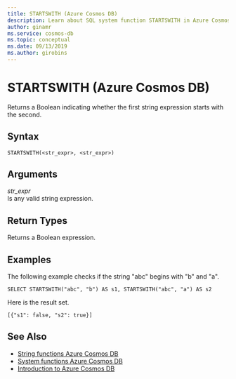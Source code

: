```yaml
---
title: STARTSWITH (Azure Cosmos DB)
description: Learn about SQL system function STARTSWITH in Azure Cosmos DB.
author: ginamr
ms.service: cosmos-db
ms.topic: conceptual
ms.date: 09/13/2019
ms.author: girobins
---
```

# STARTSWITH (Azure Cosmos DB)
 Returns a Boolean indicating whether the first string expression starts with the second.  
  
## Syntax
  
```  
STARTSWITH(<str_expr>, <str_expr>)  
```  
  
## Arguments
  
*str_expr*  
   Is any valid string expression.
  
## Return Types
  
  Returns a Boolean expression.  
  
## Examples
  
  The following example checks if the string "abc" begins with "b" and "a".  
  
```  
SELECT STARTSWITH("abc", "b") AS s1, STARTSWITH("abc", "a") AS s2  
```  
  
 Here is the result set.  
  
```  
[{"s1": false, "s2": true}]  
```  

## See Also

- [String functions Azure Cosmos DB](sql-query-string-functions.md)
- [System functions Azure Cosmos DB](sql-query-system-functions.md)
- [Introduction to Azure Cosmos DB](introduction.md)

